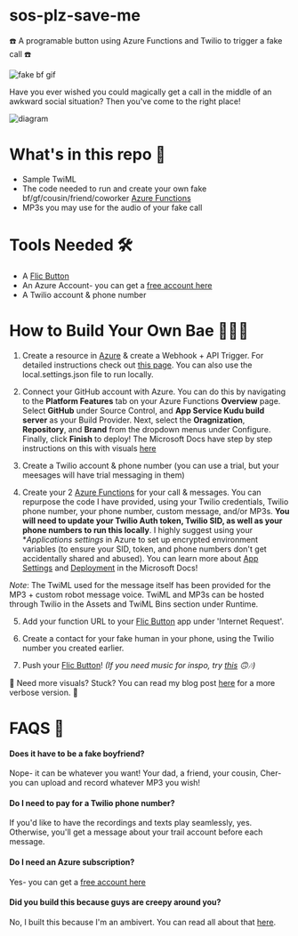 # sos-plz-save-me
☎️ A programable button using Azure Functions and Twilio to trigger a fake call ☎️

![fake bf gif](https://media.giphy.com/media/nnm9NOlVa8yqWbwarv/giphy.gif "Your new fake bf is calling...")

Have you ever wished you could magically get a call in the middle of an awkward social situation?
Then you've come to the right place!

![diagram](https://cdn-images-1.medium.com/max/1600/1*epHpHigBLPGaCK5tuxzn4w.png)

# What's in this repo 📝

+ Sample TwiML
+ The code needed to run and create your own fake bf/gf/cousin/friend/coworker [Azure Functions](https://azure.microsoft.com/en-us/services/functions/?WT.mc_id=sosplzsaveme-github-chcondon)
+ MP3s you may use for the audio of your fake call

# Tools Needed 🛠

+ A [Flic Button](https://amzn.to/2FzdJZo)
+ An Azure Account- you can get a [free account here](https://azure.microsoft.com/en-us/free/?wt.mc_id=sosplzsaveme-github-chcondon)
+ A Twilio account & phone number

# How to Build Your Own Bae 👩🏼‍💻

1. Create a resource in [Azure](https://azure.microsoft.com/en-us/free/?wt.mc_id=sosplzsaveme-github-chcondon) & create a Webhook + API Trigger. For detailed instructions check out [this page](https://docs.microsoft.com/en-us/azure/azure-functions/functions-create-first-azure-function/?wt.mc_id=sosplzsaveme-github-chcondon). You can also use the local.settings.json file to run locally.

2. Connect your GitHub account with Azure. You can do this by navigating to the **Platform Features** tab on your Azure Functions **Overview** page. Select **GitHub** under Source Control, and **App Service Kudu build server** as your Build Provider. Next, select the **Oragnization**, **Repository**, and **Brand** from the dropdown menus under Configure. Finally, click **Finish** to deploy! The Microsoft Docs have step by step instructions on this with visuals [here](https://docs.microsoft.com/en-us/azure/app-service/deploy-continuous-deployment/?WT.mc_id=sosplzsaveme-github-chcondon)

3. Create a Twilio account & phone number (you can use a trial, but your meesages will have trial messaging in them)

4. Create your 2 [Azure Functions](https://azure.microsoft.com/en-us/services/functions/?WT.mc_id=sosplzsaveme-github-chcondon) for your call & messages. You can repurpose the code I have provided, using your Twilio credentials, Twilio phone number, your phone number, custom message, and/or MP3s. **You will need to update your Twilio Auth token, Twilio SID, as well as your phone numbers to run this locally**. I highly suggest using your **Applications settings* in Azure to set up encrypted environment variables (to ensure your SID, token, and phone numbers don't get accidentally shared and abused). You can learn more about [App Settings](https://docs.microsoft.com/en-us/azure/app-service/web-sites-configure/?WT.mc_id=sosplzsaveme-github-chcondon) and [Deployment](https://docs.microsoft.com/en-us/azure/app-service/deploy-continuous-deployment/?WT.mc_id=sosplzsaveme-github-chcondon) in the Microsoft Docs!

*Note*: The TwiML used for the message itself has been provided for the MP3 + custom robot message voice. TwiML and MP3s can be hosted through Twilio in the Assets and TwiML Bins section under Runtime.

5. Add your function URL to your [Flic Button](https://amzn.to/2FzdJZo) app under 'Internet Request'.

6. Create a contact for your fake human in your phone, using the Twilio number you created earlier.

7. Push your [Flic Button](https://amzn.to/2FzdJZo)! *(If you need music for inspo, try [this](https://youtu.be/kAjrKYstfDM?t=102) 🙃🎶)*

🚨 Need more visuals? Stuck? You can read my blog post [here](LINK!) for a more verbose version. 🚨



# FAQS 🤔

#### Does it have to be a fake boyfriend?
Nope- it can be whatever you want! Your dad, a friend, your cousin, Cher- you can upload and record whatever MP3 you wish!

#### Do I need to pay for a Twilio phone number?
If you'd like to have the recordings and texts play seamlessly, yes.
Otherwise, you'll get a message about your trail account before each message.

#### Do I need an Azure subscription?
Yes- you can get a [free account here](https://azure.microsoft.com/en-us/free/?wt.mc_id=sosplzsaveme-github-chcondon)

#### Did you build this because guys are creepy around you?
No, I built this because I'm an ambivert. You can read all about that [here](LINK).
